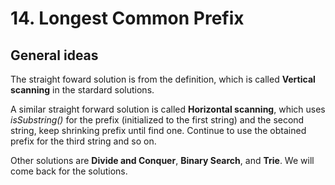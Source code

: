 # 14. Longest Common Prefix

## General ideas
The straight foward solution is from the definition, which is called **Vertical scanning** in the stardard solutions.

A similar straight forward solution is called **Horizontal scanning**, 
which uses *isSubstring()* for the prefix (initialized to the first string) and the second string, 
keep shrinking prefix until find one.
Continue to use the obtained prefix for the third string and so on.

Other solutions are **Divide and Conquer**, **Binary Search**, and **Trie**. We will come back for the solutions.
